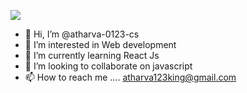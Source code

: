![][img1]

[img1]: https://github.com/SadmanYasar/nutritionist-ai-app/assets/67522140/c67bd34c-082e-4343-a5e8-cb0bf7f37ee4

- 👋 Hi, I’m @atharva-0123-cs
- 👀 I’m interested in Web development
- 🌱 I’m currently learning React Js
- 💞️ I’m looking to collaborate on javascript
- 📫 How to reach me .... atharva123king@gmail.com
